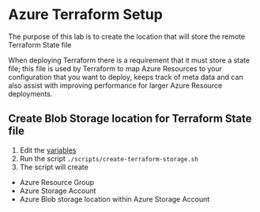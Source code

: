 # Azure Terraform Setup

The purpose of this lab is to create the location that will store the remote Terraform State file

When deploying Terraform there is a requirement that it must store a state file; this file is used by Terraform to map Azure Resources to your configuration that you want to deploy, keeps track of meta data and can also assist with improving performance for larger Azure Resource deployments.

## Create Blob Storage location for Terraform State file
1. Edit the [variables](labs/1-initial-setup/scripts/create-terraform-storage.sh#L3-L4)
2. Run the script `./scripts/create-terraform-storage.sh`
3. The script will create
- Azure Resource Group
- Azure Storage Account
- Azure Blob storage location within Azure Storage Account